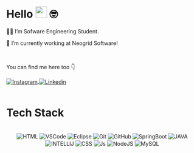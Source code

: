 
# Hello <img src="https://media.giphy.com/media/hvRJCLFzcasrR4ia7z/giphy.gif" width="30"> 🤓

👩‍🦱 I’m Sofware Engineering Student.
 

🤘 I’m currently working at Neogrid Software!


<br/>

You can find me here too 👇

<div>
<a href="https://instagram.com/joaoadavid" target="_blank">
 <img align="center" src="https://img.shields.io/badge/Instagram-E4405F?style=for-the-badge&logo=instagram&logoColor=white" alt="Instagram"/>
</a>

<a href="https://www.linkedin.com/in/joaoadavid/" target="_blank">
 <img align="center" src="https://img.shields.io/badge/LinkedIn-0077B5?style=for-the-badge&logo=linkedin&logoColor=white" alt="Linkedin"/>
</a>

</div>
<br>




# Tech Stack

<div align="center"><br>


  <img align="center" alt="HTML" src="https://img.shields.io/badge/HTML5-E34F26?style=for-the-badge&logo=html5&logoColor=white">
  <img align="center" alt="VSCode" src="https://img.shields.io/badge/Visual_Studio_Code-0078D4?style=for-the-badge&logo=visual%20studio%20code&logoColor=white">
  <img align="center" alt="Eclipse" src="https://img.shields.io/badge/Eclipse-2C2255?style=for-the-badge&logo=eclipse&logoColor=white">
  <img align="center" alt="Git" src="https://img.shields.io/badge/GIT-E44C30?style=for-the-badge&logo=git&logoColor=white">
  <img align="center" alt="GitHub" src="https://img.shields.io/badge/GitHub-100000?style=for-the-badge&logo=github&logoColor=white">
  <img align="center" alt="SpringBoot" src="https://img.shields.io/badge/SpringBoot-6DB33F?style=for-the-badge&logo=Spring&logoColor=white">
  <img align="center" alt="JAVA" src="https://img.shields.io/badge/Java-ED8B00?style=for-the-badge&logo=openjdk&logoColor=white">
  <img align="center" alt="INTELLIJ" src="https://img.shields.io/badge/Intellij%20Idea-000?logo=intellij-idea&style=for-the-badge">
  <img align="center" alt="CSS" src="https://img.shields.io/badge/CSS3-1572B6?style=for-the-badge&logo=css3&logoColor=white">
  <img align="center" alt="Js" src="https://img.shields.io/badge/JavaScript-323330?style=for-the-badge&logo=javascript&logoColor=F7DF1E">
  <img align="center" alt="NodeJS" src="https://img.shields.io/badge/Node.js-43853D?style=for-the-badge&logo=node.js&logoColor=white">
  <img align="center" alt="MySQL" src="https://img.shields.io/badge/MySQL-00000F?style=for-the-badge&logo=mysql&logoColor=white">

  
  


 </div>
 
 <br/>
 <br>
 




